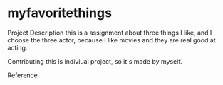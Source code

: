 # myfavoritethings
Project Description
this is a assignment about three things I like, and I choose the three actor, because I like movies and they are real good at acting.

Contributing
this is indiviual project, so it's made by myself.

Reference
